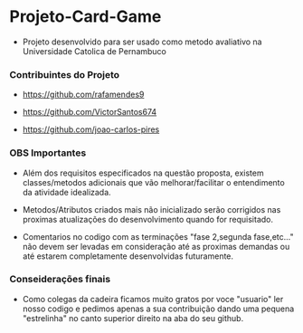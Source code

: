 # Projeto-Card-Game
- Projeto desenvolvido para ser usado como metodo avaliativo na Universidade Catolica de Pernambuco

### Contribuintes do Projeto

- https://github.com/rafamendes9

- https://github.com/VictorSantos674

- https://github.com/joao-carlos-pires


### OBS Importantes

- Além dos requisitos especificados na questão proposta, existem classes/metodos adicionais que vão melhorar/facilitar o entendimento da atividade idealizada.


- Metodos/Atributos criados mais não inicializado serão corrigidos nas proximas atualizações do desenvolvimento quando for requisitado. 

- Comentarios no codigo com as terminações "fase 2,segunda fase,etc..." não devem ser levadas em consideração até as proximas demandas ou até estarem completamente desenvolvidas futuramente.


### Conseiderações finais

- Como colegas da cadeira ficamos muito gratos por voce "usuario" ler nosso codigo e pedimos apenas a sua contribuição dando uma pequena "estrelinha" no canto superior direito na aba do seu github.



